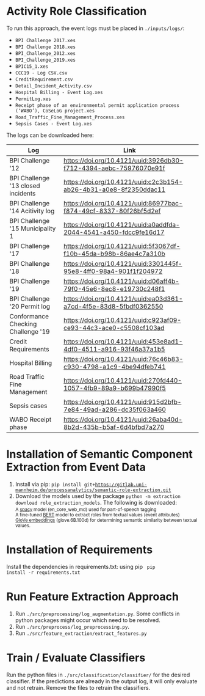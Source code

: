 # Activity Role Classification

To run this approach, the event logs must be placed in `./inputs/logs/`:
- `BPI Challenge 2017.xes`
- `BPI Challenge 2018.xes`
- `BPI_Challenge_2012.xes`
- `BPI_Challenge_2019.xes`
- `BPIC15_1.xes`
- `CCC19 - Log CSV.csv`
- `CreditRequirement.csv`
- `Detail_Incident_Activity.csv`
- `Hospital Billing - Event Log.xes`
- `PermitLog.xes`
- `Receipt phase of an environmental permit application process (‘WABO’), CoSeLoG project.xes`
- `Road_Traffic_Fine_Management_Process.xes`
- `Sepsis Cases - Event Log.xes`

The logs can be downloaded here:

| Log | Link |
| ------ | ------ |
| BPI Challenge '12 | https://doi.org/10.4121/uuid:3926db30-f712-4394-aebc-75976070e91f |
| BPI Challenge '13 closed incidents | https://doi.org/10.4121/uuid:c2c3b154-ab26-4b31-a0e8-8f2350ddac11 |
| BPI Challenge '14 Acitivity log | https://doi.org/10.4121/uuid:86977bac-f874-49cf-8337-80f26bf5d2ef | 
| BPI Challenge '15 Municipality 1 | https://doi.org/10.4121/uuid:a0addfda-2044-4541-a450-fdcc9fe16d17 | 
| BPI Challenge '17 | https://doi.org/10.4121/uuid:5f3067df-f10b-45da-b98b-86ae4c7a310b | 
| BPI Challenge '18 | https://doi.org/10.4121/uuid:3301445f-95e8-4ff0-98a4-901f1f204972 | 
| BPI Challenge '19 | https://doi.org/10.4121/uuid:d06aff4b-79f0-45e6-8ec8-e19730c248f1 | 
| BPI Challenge '20 Permit log | https://doi.org/10.4121/uuid:ea03d361-a7cd-4f5e-83d8-5fbdf0362550 | 
| Conformance Checking Challenge '19 | https://doi.org/10.4121/uuid:c923af09-ce93-44c3-ace0-c5508cf103ad | 
| Credit Requirements | https://doi.org/10.4121/uuid:453e8ad1-4df0-4511-a916-93f46a37a1b5 | 
| Hospital Billing | https://doi.org/10.4121/uuid:76c46b83-c930-4798-a1c9-4be94dfeb741 | 
| Road Traffic Fine Management | https://doi.org/10.4121/uuid:270fd440-1057-4fb9-89a9-b699b47990f5 | 
| Sepsis cases | https://doi.org/10.4121/uuid:915d2bfb-7e84-49ad-a286-dc35f063a460 | 
| WABO Receipt phase | https://doi.org/10.4121/uuid:26aba40d-8b2d-435b-b5af-6d4bfbd7a270 | 



# Installation of Semantic Component Extraction from Event Data
1. Install via pip: <code>pip install git+https://gitlab.uni-mannheim.de/processanalytics/semantic-role-extraction.git</code>
2. Download the models used by the package <code>python -m extraction download role_extraction_models</code>. The following is downloaded:<br>
    <small> A [spacy](https://spacy.io) model (en_core_web_md) used for part-of-speech tagging<br>
 A fine-tuned [BERT](https://github.com/google-research/bert) model to extract roles from textual values (event attributes)<br>
 [GloVe embeddings](https://nlp.stanford.edu/projects/glove/) (glove.6B.100d) for determining semantic similarity between textual values.</small>


# Installation of Requirements
Install the dependencies in requirements.txt: using pip <code> pip install -r requirements.txt </code>

# Run Feature Extraction Approach

1. Run `./src/preprocessing/log_augmentation.py`. Some conflicts in python packages might occur which need to be resolved.
2. Run `./src/preprocess/log_preprocessing.py`.
3. Run `./src/feature_extraction/extract_features.py`

# Train / Evaluate Classifiers

Run the python files in `./src/classification/classifier/` for the desired classifier.
If the predictions are already in the output log, it will only evaluate and not retrain.
Remove the files to retrain the classifiers.

